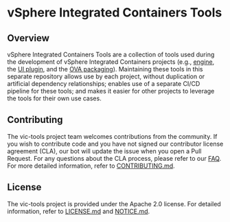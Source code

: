 # vSphere Integrated Containers Tools

## Overview

vSphere Integrated Containers Tools are a collection of tools used during the
development of vSphere Integrated Containers projects (e.g., [engine][engine],
the [UI plugin][ui], and the [OVA packaging][product]). Maintaining these tools
in this separate repository allows use by each project, without duplication or
artificial dependency relationships; enables use of a separate CI/CD pipeline
for these tools; and makes it easier for other projects to leverage the tools
for their own use cases.

[engine]:https://github.com/vmware/vic
[ui]:https://github.com/vmware/vic-ui
[product]:https://github.com/vmware/vic-product

## Contributing

The vic-tools project team welcomes contributions from the community. If you
wish to contribute code and you have not signed our contributor license
agreement (CLA), our bot will update the issue when you open a Pull Request.
For any questions about the CLA process, please refer to our [FAQ][cla]. For
more detailed information, refer to [CONTRIBUTING.md](CONTRIBUTING.md).

[cla]:https://cla.vmware.com/faq

## License

The vic-tools project is provided under the Apache 2.0 license. For detailed
information, refer to [LICENSE.md](LICENSE.md) and [NOTICE.md](NOTICE.md).
